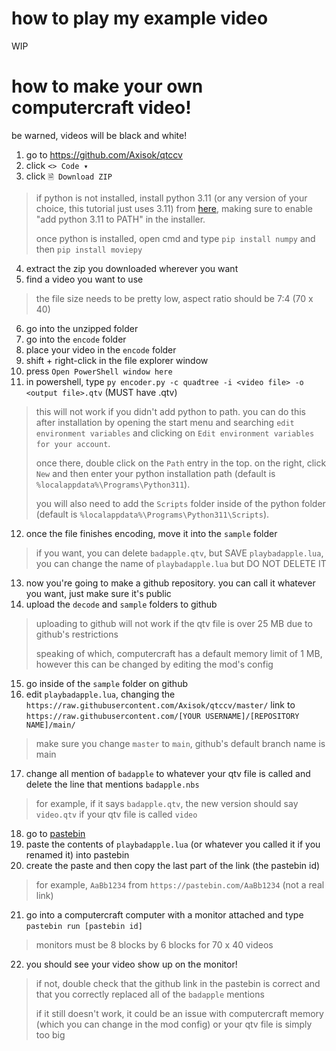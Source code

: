 # how to play my example video
WIP

# how to make your own computercraft video!
be warned, videos will be black and white!
1. go to https://github.com/Axisok/qtccv
2. click `<> Code ▾`
3. click `🗎 Download ZIP`
> if python is not installed, install python 3.11 (or any version of your choice, this tutorial just uses 3.11) from [here](https://python.org/downloads), making sure to enable "add python 3.11 to PATH" in the installer.
> 
> once python is installed, open cmd and type `pip install numpy` and then `pip install moviepy`
4. extract the zip you downloaded wherever you want
5. find a video you want to use
> the file size needs to be pretty low, aspect ratio should be 7:4 (70 x 40)
6. go into the unzipped folder
7. go into the `encode` folder
8. place your video in the `encode` folder
9. shift + right-click in the file explorer window
10. press `Open PowerShell window here`
11. in powershell, type `py encoder.py -c quadtree -i <video file> -o <output file>.qtv` (MUST have .qtv)
> this will not work if you didn't add python to path. you can do this after installation by opening the start menu and searching `edit environment variables` and clicking on `Edit environment variables for your account`.
>
> once there, double click on the `Path` entry in the top. on the right, click `New` and then enter your python installation path (default is `%localappdata%\Programs\Python311`).
>
> you will also need to add the `Scripts` folder inside of the python folder (default is `%localappdata%\Programs\Python311\Scripts`).
12. once the file finishes encoding, move it into the `sample` folder
> if you want, you can delete `badapple.qtv`, but SAVE `playbadapple.lua`, you can change the name of `playbadapple.lua` but DO NOT DELETE IT
13. now you're going to make a github repository. you can call it whatever you want, just make sure it's public
14. upload the `decode` and `sample` folders to github
> uploading to github will not work if the qtv file is over 25 MB due to github's restrictions
>
> speaking of which, computercraft has a default memory limit of 1 MB, however this can be changed by editing the mod's config
15. go inside of the `sample` folder on github
16. edit `playbadapple.lua`, changing the `https://raw.githubusercontent.com/Axisok/qtccv/master/` link to `https://raw.githubusercontent.com/[YOUR USERNAME]/[REPOSITORY NAME]/main/`
> make sure you change `master` to `main`, github's default branch name is main
17. change all mention of `badapple` to whatever your qtv file is called and delete the line that mentions `badapple.nbs`
> for example, if it says `badapple.qtv`, the new version should say `video.qtv` if your qtv file is called `video`
18. go to [pastebin](https://pastebin.com)
19. paste the contents of `playbadapple.lua` (or whatever you called it if you renamed it) into pastebin
20. create the paste and then copy the last part of the link (the pastebin id)
> for example, `AaBb1234` from `https://pastebin.com/AaBb1234` (not a real link)
21. go into a computercraft computer with a monitor attached and type `pastebin run [pastebin id]`
> monitors must be 8 blocks by 6 blocks for 70 x 40 videos
22. you should see your video show up on the monitor!
> if not, double check that the github link in the pastebin is correct and that you correctly replaced all of the `badapple` mentions
>
> if it still doesn't work, it could be an issue with computercraft memory (which you can change in the mod config) or your qtv file is simply too big
